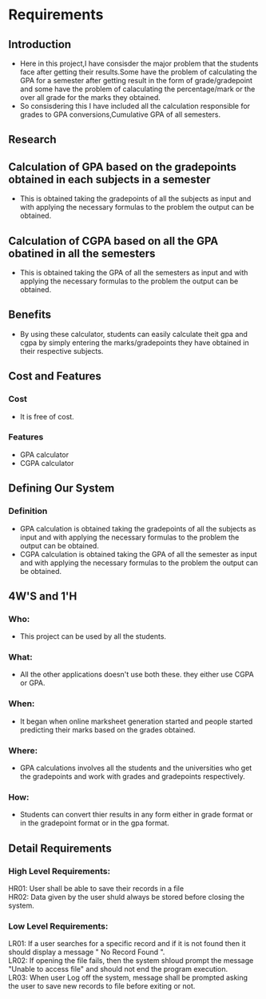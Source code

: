# Requirements
## Introduction
* Here in this project,I have consisder the major problem that the students face after getting their results.Some have the problem of calculating the GPA for a semester after getting result in the form of grade/gradepoint and some have the problem of calaculating the percentage/mark or the over all grade for the marks they obtained.
* So consisdering this I have included all the calculation responsible for grades to GPA conversions,Cumulative GPA of all semesters.
## Research
## Calculation of GPA based on the gradepoints obtained in each subjects in a semester
* This is obtained taking the gradepoints of all the subjects as input and with applying the necessary formulas to the problem the output can be obtained.
## Calculation of CGPA based on all the GPA obatined in all the semesters
* This is obtained taking the GPA of all the semesters as input and with applying the necessary formulas to the problem the output can be obtained.
## Benefits
* By using these calculator, students can easily calculate theit gpa and cgpa by simply entering the marks/gradepoints they have obtained in their respective subjects.
## Cost and Features
### Cost
* It is free of cost.
### Features
* GPA calculator
* CGPA calculator
## Defining Our System
### Definition
* GPA calculation is obtained taking the gradepoints of all the subjects as input and with applying the necessary formulas to the problem the output can be obtained. 
* CGPA calculation is obtained taking the GPA of all the semester as input and with applying the necessary formulas to the problem the output can be obtained. 
## 4W'S and 1'H
### Who:
* This project can be used by all the students.
### What:
* All the other applications doesn't use both these. they either use CGPA or GPA.
### When:
* It began when online marksheet generation started and people started predicting their marks based on the grades obtained.
### Where:
* GPA calculations involves all the students and the universities who get the gradepoints and work with grades and gradepoints respectively.
### How:
* Students can convert thier results in any form either in grade format or in the gradepoint format or in the gpa format.
## Detail Requirements
### High Level Requirements:
HR01: User shall be able to save their records in a file                       
HR02: Data given by the user shuld always be stored before closing the system.                                                                           
### Low Level Requirements:
LR01: If a user searches for a specific record and if it is not found then it should display a message " No Record Found ".                    
LR02: If opening the file fails, then the system shloud prompt the message "Unable to access file" and should not end the program execution.   
LR03: When user Log off the system, message shall be prompted asking the user to save new records to file before exiting or not.          
                                                                                                                                         



